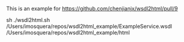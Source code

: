 This is an example for https://github.com/chenjianjx/wsdl2html/pull/9

sh ./wsdl2html.sh /Users/imosquera/repos/wsdl2html_example/ExampleService.wsdl /Users/imosquera/repos/wsdl2html_example/html

